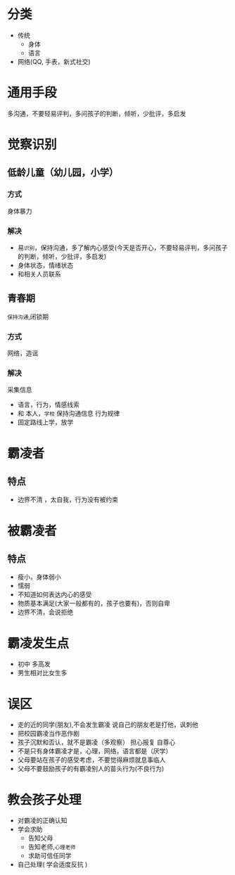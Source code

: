 
# 分类
- 传统 
    - 身体
    - 语言
-  网络(QQ, 手表，新式社交)


# 通用手段
多沟通，不要轻易评判，多问孩子的判断，倾听，少批评，多启发

# 觉察识别
## 低龄儿童（幼儿园，小学）
### 方式
身体暴力 
### 解决
- 易`识别`，保持沟通，多了解内心感受(今天是否开心，不要轻易评判，多问孩子的判断，倾听，少批评，多启发)
- 身体状态，情绪状态
- 和相关人员联系

## 青春期
`保持沟通`,闭锁期 
### 方式
网络，造谣
### 解决
采集信息
- 语言，行为，情感线索
- 和 本人，`学校` 保持沟通信息
行为规律 
 - 固定路线上学，放学

# 霸凌者
## 特点
- 边界不清 ，太自我，行为没有被约束


# 被霸凌者
## 特点
- 瘦小，身体弱小
- 懦弱
- 不知道如何表达内心的感受
- 物质基本满足(大家一般都有的，孩子也要有)，否则自卑
- 边界不清，会说拒绝


# 霸凌发生点
- 初中 多高发 
- 男生相对比女生多 

# 误区

- 走的近的同学(朋友),不会发生霸凌
说自己的朋友老是打他，讽刺他
- 把校园霸凌当作恶作剧
- 孩子沉默和否认，就不是霸凌（多观察）
	担心报复
	自尊心 
- 不是只有身体霸凌才是，心理，网络，语言都是（厌学）
- 父母要站在孩子的感受考虑，不要觉得麻烦就息事临人
- 父母不要鼓励孩子的有霸凌别人的苗头行为(不良行为)

# 教会孩子处理
- 对霸凌的正确认知
- 学会求助
	- 告知父母
	- 告知老师,`心理老师`
	- 求助可信任同学
- 自己处理( 学会适度反抗 )


















